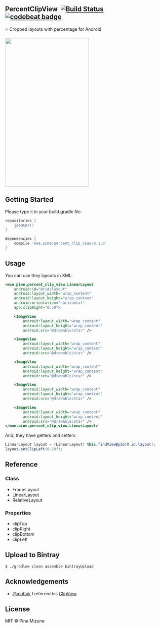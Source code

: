 ## PercentClipView &nbsp;[![Build Status](https://travis-ci.org/pine/PercentClipView.svg?branch=master)](https://travis-ci.org/pine/PercentClipView) [![codebeat badge](https://codebeat.co/badges/5d2dc83f-4a06-49c6-ab80-db195bc3b00f)](https://codebeat.co/projects/github-com-pine-percentclipview-master)

:star: Cropped layouts with percentage for Android

<img src="example.png" width="270" height="480">

## Getting Started
Please type it in your build.gradle file.

```groovy
repositories {
    jcenter()
}

dependencies {
    compile 'moe.pine:percent_clip_view:0.1.0'
}
```

## Usage
You can use they layouts in XML:

```xml
<moe.pine.percent_clip_view.LinearLayout
    android:id="@+id/layout"
    android:layout_width="wrap_content"
    android:layout_height="wrap_content"
    android:orientation="horizontal"
    app:clipRight="0.30">

    <ImageView
        android:layout_width="wrap_content"
        android:layout_height="wrap_content"
        android:src="@drawable/star" />

    <ImageView
        android:layout_width="wrap_content"
        android:layout_height="wrap_content"
        android:src="@drawable/star" />

    <ImageView
        android:layout_width="wrap_content"
        android:layout_height="wrap_content"
        android:src="@drawable/star" />

    <ImageView
        android:layout_width="wrap_content"
        android:layout_height="wrap_content"
        android:src="@drawable/star" />

    <ImageView
        android:layout_width="wrap_content"
        android:layout_height="wrap_content"
        android:src="@drawable/star" />
</moe.pine.percent_clip_view.LinearLayout>
```

And, they have getters and setters:

```java
LinearLayout layout = (LinearLayout) this.findViewById(R.id.layout);
layout.setClipLeft(0.50f);
```

## Reference
### Class

- FrameLayout
- LinearLayout
- RelativeLayout

### Properties

- clipTop
- clipRight
- clipBottom
- clipLeft

## Upload to Bintray

```
$ ./gradlew clean assemble bintrayUpload
```

## Acknowledgements

- [@mattak](https://github.com/mattak) I referred his [ClipView](https://github.com/mattak/ClipView)

## License
MIT &copy; Pine Mizune

